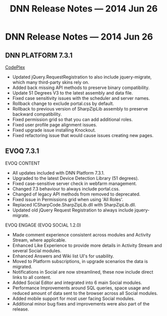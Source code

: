 ﻿---
uid: relnotes-2014-jun-26
locale: en
title: DNN Release Notes — 2014 Jun 26
dnnversion: 09.02.00
---

# DNN Release Notes — 2014 Jun 26

## DNN PLATFORM 7.3.1

[CodePlex](https://dotnetnuke.codeplex.com/releases/view/123913)

*   Updated jQuery.RequestRegistration to also include jquery-migrate, which many third-party skins rely on.
*   Added back missing API methods to preserve binary compatibility.
*   Update 51 Degrees V3 to the latest assembly and data file.
*   Fixed case sensitivity issues with the scheduler and server names.
*   Rollback change to exclude portal.css by default.
*   Rollback to previous version of SharpZipLib assembly to preserve backward compatibility.
*   Fixed permission grid so that you can add additional roles.
*   Fixed user profile page alignment issues.
*   Fixed upgrade issue installing Knockout.
*   Fixed refactoring issue that would cause issues creating new pages.

## EVOQ 7.3.1

EVOQ CONTENT

*   All updates included with DNN Platform 7.3.1.
*   Upgraded to the latest Device Detection Library (51 degrees).
*   Fixed case-sensitive server check in webfarm management.
*   Changed 7.3 behaviour to always include portal.css.
*   Changed of legacy API methods from removed to deprecated.
*   Fixed issue in Permissions grid when using 'All Roles'.
*   Replaced ICSharpCode.SharpZipLib.dll with SharpZipLib.dll.
*   Updated old jQuery Request Registration to always include jquery-migrate.

EVOQ ENGAGE (EVOQ SOCIAL 1.2.0)

*   Made comment experience consistent across modules and Activity Stream, where applicable.
*   Enhanced Like Experience to provide more details in Activity Stream and several Social modules.
*   Enhanced Answers and Wiki list UI's for usability.
*   Moved to Platform subscriptions, in upgrade scenarios the data is migrated.
*   Notifications in Social are now streamlined, these now include direct links to all content.
*   Added Social Editor and integrated into 6 main Social modules.
*   Performance Improvements around SQL queries, space usage and reduced amount of data sent to the browser across all Social modules.
*   Added mobile support for most user facing Social modules.
*   Additional minor bug fixes and improvements were also part of the release.
